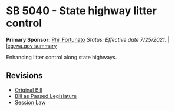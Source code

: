 # SB 5040 - State highway litter control
**Primary Sponsor:** [Phil Fortunato](/person/leg/phil.fortunato.md)
*Status: Effective date 7/25/2021.* | [leg.wa.gov summary](https://app.leg.wa.gov/billsummary?BillNumber=5040&Year=2021)

Enhancing litter control along state highways.

## Revisions
* [Original Bill](1/)
* [Bill as Passed Legislature](1/)
* [Session Law](1/)